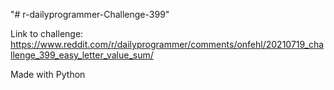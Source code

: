 "# r-dailyprogrammer-Challenge-399" 

Link to challenge: https://www.reddit.com/r/dailyprogrammer/comments/onfehl/20210719_challenge_399_easy_letter_value_sum/

Made with Python
